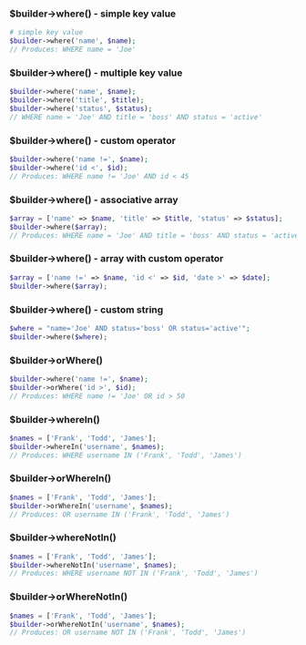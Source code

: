 ### $builder->where() - simple key value
```php
# simple key value
$builder->where('name', $name);
// Produces: WHERE name = 'Joe'
```

### $builder->where() - multiple key value
```php
$builder->where('name', $name);
$builder->where('title', $title);
$builder->where('status', $status);
// WHERE name = 'Joe' AND title = 'boss' AND status = 'active'
```

### $builder->where() - custom operator
```php
$builder->where('name !=', $name);
$builder->where('id <', $id);
// Produces: WHERE name != 'Joe' AND id < 45
```

### $builder->where() - associative array
```php
$array = ['name' => $name, 'title' => $title, 'status' => $status];
$builder->where($array);
// Produces: WHERE name = 'Joe' AND title = 'boss' AND status = 'active'
```
### $builder->where() - array with custom operator
```php
$array = ['name !=' => $name, 'id <' => $id, 'date >' => $date];
$builder->where($array);
```

### $builder->where() - custom string
```php
$where = "name='Joe' AND status='boss' OR status='active'";
$builder->where($where);
```

### $builder->orWhere()
```php
$builder->where('name !=', $name);
$builder->orWhere('id >', $id);
// Produces: WHERE name != 'Joe' OR id > 50
```
### $builder->whereIn() ###
```php
$names = ['Frank', 'Todd', 'James'];
$builder->whereIn('username', $names);
// Produces: WHERE username IN ('Frank', 'Todd', 'James')
```
### $builder->orWhereIn()
```php
$names = ['Frank', 'Todd', 'James'];
$builder->orWhereIn('username', $names);
// Produces: OR username IN ('Frank', 'Todd', 'James')
```
### $builder->whereNotIn()
```php
$names = ['Frank', 'Todd', 'James'];
$builder->whereNotIn('username', $names);
// Produces: WHERE username NOT IN ('Frank', 'Todd', 'James')
```
### $builder->orWhereNotIn()
```php
$names = ['Frank', 'Todd', 'James'];
$builder->orWhereNotIn('username', $names);
// Produces: OR username NOT IN ('Frank', 'Todd', 'James')
```